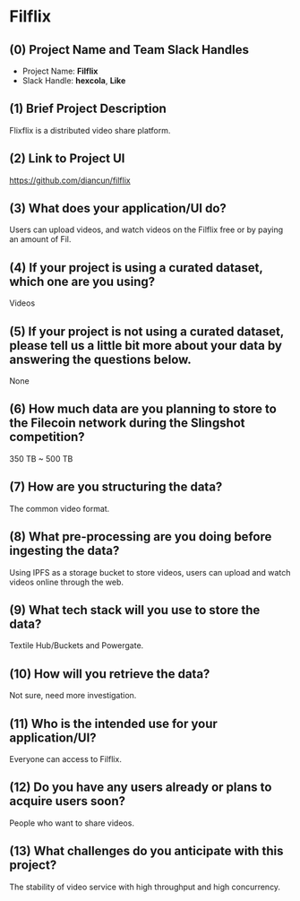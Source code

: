# Filflix

## (0) Project Name and Team Slack Handles

- Project Name: **Filflix**
- Slack Handle: **hexcola**, **Like**

## (1) Brief Project Description

Flixflix is a distributed video share platform.

## (2) Link to Project UI

https://github.com/diancun/filflix

## (3) What does your application/UI do?

Users can upload videos, and watch videos on the Filflix free or by paying an amount of Fil.

## (4) If your project is using a curated dataset, which one are you using?

Videos

## (5) If your project is not using a curated dataset, please tell us a little bit more about your data by answering the questions below.

None

## (6) How much data are you planning to store to the Filecoin network during the Slingshot competition?

350 TB ~ 500 TB

## (7) How are you structuring the data?

The common video format.

## (8) What pre-processing are you doing before ingesting the data?

Using IPFS as a storage bucket to store videos, users can upload and watch videos online through the web.

## (9) What tech stack will you use to store the data?

Textile Hub/Buckets and Powergate.

## (10) How will you retrieve the data?

Not sure, need more investigation.

## (11) Who is the intended use for your application/UI?

Everyone can access to Filflix.

## (12) Do you have any users already or plans to acquire users soon?

People who want to share videos.

## (13) What challenges do you anticipate with this project?

The stability of video service with high throughput and high concurrency.

